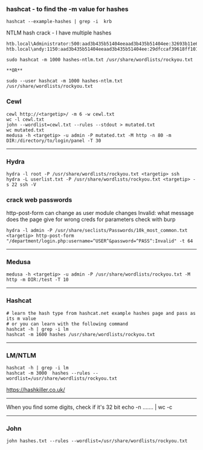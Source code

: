 ### hashcat - to find the -m value for hashes
```
hashcat --example-hashes | grep -i  krb 
```
NTLM hash crack - I have multiple hashes
```
htb.local\Administrator:500:aad3b435b51404eeaad3b435b51404ee:32693b11e6aa90eb43d32c72a07ceea6:::
htb.local\andy:1150:aad3b435b51404eeaad3b435b51404ee:29dfccaf39618ff101de5165b19d524b:::

sudo hashcat -m 1000 hashes-ntlm.txt /usr/share/wordlists/rockyou.txt

**OR**

sudo --user hashcat -m 1000 hashes-ntlm.txt /usr/share/wordlists/rockyou.txt
```    

### Cewl
```
cewl http://<targetip>/ -m 6 -w cewl.txt
wc -l cewl.txt
john --wordlist=cewl.txt --rules --stdout > mutated.txt
wc mutated.txt
medusa -h <targetip> -u admin -P mutated.txt -M http -n 80 -m DIR:/directory/to/login/panel -T 30
```
-----------------------------------

### Hydra
```
hydra -l root -P /usr/share/wordlısts/rockyou.txt <targetip> ssh
hydra -L userlist.txt -P /usr/share/wordlısts/rockyou.txt <targetip> -s 22 ssh -V
```

### crack web passwords
http-post-form can change as user module changes
Invalid: what message does the page give for wrong creds
for parameters check with burp
```
hydra -l admin -P /usr/share/seclists/Passwords/10k_most_common.txt <targetip> http-post-form "/department/login.php:username=^USER^&password=^PASS^:Invalid" -t 64 
```
-----------------------------------

### Medusa
```
medusa -h <targetip> -u admin -P /usr/share/wordlists/rockyou.txt -M http -m DIR:/test -T 10
```
-----------------------------------

### Hashcat
```
# learn the hash type from hashcat.net example hashes page and pass as its m value
# or you can learn with the following command
hashcat -h | grep -i lm
hashcat -m 1600 hashes /usr/share/wordlists/rockyou.txt
```
-----------------------------------

### LM/NTLM
```
hashcat -h | grep -i lm 
hashcat -m 3000  hashes --rules --wordlist=/usr/share/wordlists/rockyou.txt
```
https://hashkiller.co.uk/

------------------------------------------

When you find some digits, check if it's 32 bit
echo -n ....... | wc -c

------------------------------------------
### John
```
john hashes.txt --rules --wordlist=/usr/share/wordlists/rockyou.txt 
```
